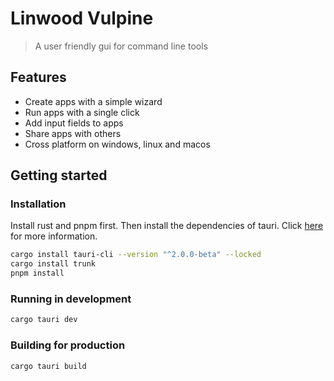 # Linwood Vulpine

> A user friendly gui for command line tools

## Features

* Create apps with a simple wizard
* Run apps with a single click
* Add input fields to apps
* Share apps with others
* Cross platform on windows, linux and macos

## Getting started

### Installation

Install rust and pnpm first.
Then install the dependencies of tauri. Click [here](https://beta.tauri.app/guides/prerequisites/) for more information.

```bash
cargo install tauri-cli --version "^2.0.0-beta" --locked
cargo install trunk
pnpm install
```

### Running in development

```bash
cargo tauri dev
```

### Building for production

```bash
cargo tauri build
```
